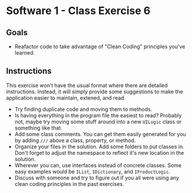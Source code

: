# Software 1 - Class Exercise 6
## Goals
- Reafactor code to take advantage of "Clean Coding" principles you've learned.

## Instructions
This exercise won't have the usual format where there are detailed instructions.  Instead, it will simply provide some suggestions to make the application easier to maintain, extened, and read.
- Try finding duplicate code and moving them to methods.
- Is having everything in the program file the easiest to read?  Probably not, maybe try moving some stuff around into a new `UILogic` class or something like that.
- Add some class comments.  You can get them easily generated for you by adding `///` above a class, property, or method.
- Organize your files in the solution.  Add some folders to put classes in.  Don't forget to adjust the namespace to reflect it's new location in the solution.
- Wherever you can, use interfaces instead of concrete classes.  Some easy examples would be `IList`, `IDictionary`, and `IProductLogic`.
- Discuss with someone and try to figure out if you all were using any clean coding principles in the past exercises.

